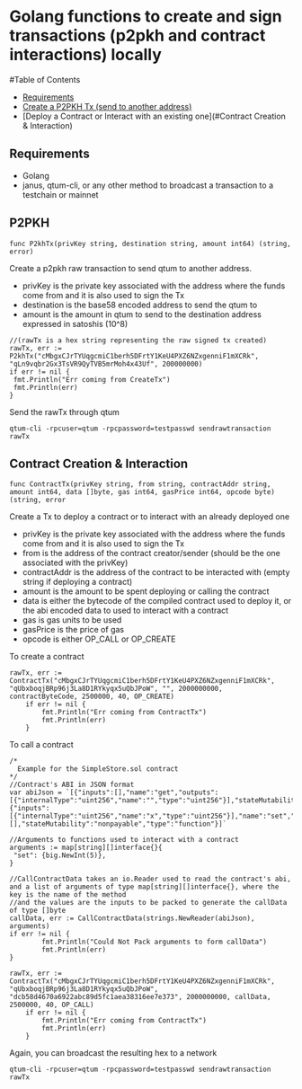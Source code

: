 # Golang functions to create and sign transactions (p2pkh and contract interactions) locally
#Table of Contents
- [Requirements](#requirements)
- [Create a P2PKH Tx (send to another address)](#P2PKH)
- [Deploy a Contract or Interact with an existing one](#Contract Creation & Interaction)

## Requirements
- Golang
- janus, qtum-cli, or any other method to broadcast a transaction to a testchain or mainnet

## P2PKH

```
func P2khTx(privKey string, destination string, amount int64) (string, error)
```
Create a p2pkh raw transaction to send qtum to another address.
- privKey is the private key associated with the address where the funds come from and it is also used to sign the Tx
- destination is the base58 encoded address to send the qtum to
- amount is the amount in qtum to send to the destination address expressed in satoshis (10^8)
```
//(rawTx is a hex string representing the raw signed tx created)
rawTx, err := P2khTx("cMbgxCJrTYUqgcmiC1berh5DFrtY1KeU4PXZ6NZxgenniF1mXCRk", "qLn9vqbr2Gx3TsVR9QyTVB5mrMoh4x43Uf", 200000000)
if err != nil {
 fmt.Println("Err coming from CreateTx")
 fmt.Println(err)
}
```
Send the rawTx through qtum 
```
qtum-cli -rpcuser=qtum -rpcpassword=testpasswd sendrawtransaction rawTx
```

## Contract Creation & Interaction

```
func ContractTx(privKey string, from string, contractAddr string, amount int64, data []byte, gas int64, gasPrice int64, opcode byte) (string, error
```
Create a Tx to deploy a contract or to interact with an already deployed one
- privKey is the private key associated with the address where the funds come from and it is also used to sign the Tx
- from is the address of the contract creator/sender (should be the one associated with the privKey)
- contractAddr is the address of the contract to be interacted with (empty string if deploying a contract)
- amount is the amount to be spent deploying or calling the contract
- data is either the bytecode of the compiled contract used to deploy it, or the abi encoded data to used to interact with a contract
- gas is gas units to be used
- gasPrice is the price of gas
- opcode is either OP_CALL or OP_CREATE

To create a contract
```
rawTx, err := ContractTx("cMbgxCJrTYUqgcmiC1berh5DFrtY1KeU4PXZ6NZxgenniF1mXCRk", "qUbxboqjBRp96j3La8D1RYkyqx5uQbJPoW", "", 2000000000, contractByteCode, 2500000, 40, OP_CREATE)
	if err != nil {
		fmt.Println("Err coming from ContractTx")
		fmt.Println(err)
	}
```

To call a contract
```
/*
  Example for the SimpleStore.sol contract
*/
//Contract's ABI in JSON format
var abiJson = `[{"inputs":[],"name":"get","outputs":[{"internalType":"uint256","name":"","type":"uint256"}],"stateMutability":"view","type":"function"},{"inputs":[{"internalType":"uint256","name":"x","type":"uint256"}],"name":"set","outputs":[],"stateMutability":"nonpayable","type":"function"}]`

//Arguments to functions used to interact with a contract
arguments := map[string][]interface{}{
 "set": {big.NewInt(5)},
}

//CallContractData takes an io.Reader used to read the contract's abi, and a list of arguments of type map[string][]interface{}, where the key is the name of the method
//and the values are the inputs to be packed to generate the callData of type []byte
callData, err := CallContractData(strings.NewReader(abiJson), arguments) 
if err != nil {
		fmt.Println("Could Not Pack arguments to form callData")
		fmt.Println(err)
}

rawTx, err := ContractTx("cMbgxCJrTYUqgcmiC1berh5DFrtY1KeU4PXZ6NZxgenniF1mXCRk", "qUbxboqjBRp96j3La8D1RYkyqx5uQbJPoW", "dcb58d4670a6922abc89d5fc1aea38316ee7e373", 2000000000, callData, 2500000, 40, OP_CALL)
	if err != nil {
		fmt.Println("Err coming from ContractTx")
		fmt.Println(err)
	}
```

Again, you can broadcast the resulting hex to a network
```
qtum-cli -rpcuser=qtum -rpcpassword=testpasswd sendrawtransaction rawTx
```
